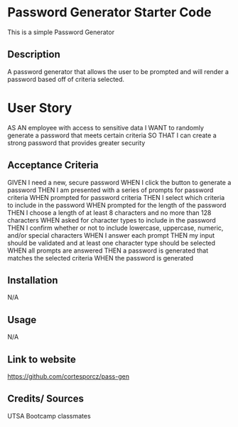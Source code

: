 # Password Generator Starter Code
This is a simple Password Generator

## Description
A password generator that allows the user to be prompted and will render a password based off of criteria selected. 

# User Story 

AS AN employee with access to sensitive data
I WANT to randomly generate a password that meets certain criteria
SO THAT I can create a strong password that provides greater security

## Acceptance Criteria
GIVEN I need a new, secure password
WHEN I click the button to generate a password
THEN I am presented with a series of prompts for password criteria
WHEN prompted for password criteria
THEN I select which criteria to include in the password
WHEN prompted for the length of the password
THEN I choose a length of at least 8 characters and no more than 128 characters
WHEN asked for character types to include in the password
THEN I confirm whether or not to include lowercase, uppercase, numeric, and/or special characters
WHEN I answer each prompt
THEN my input should be validated and at least one character type should be selected
WHEN all prompts are answered
THEN a password is generated that matches the selected criteria
WHEN the password is generated

## Installation
N/A

## Usage
N/A 

## Link to website
https://github.com/cortesporcz/pass-gen

## Credits/ Sources
UTSA Bootcamp classmates
